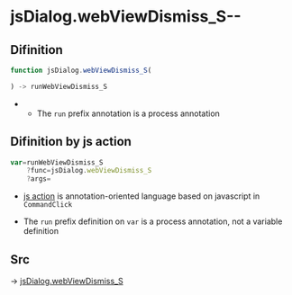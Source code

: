 # jsDialog.webViewDismiss_S--

## Difinition

```js.js
function jsDialog.webViewDismiss_S(

) -> runWebViewDismiss_S
```

- - The `run` prefix annotation is a process annotation


## Difinition by js action

```js.js
var=runWebViewDismiss_S
	?func=jsDialog.webViewDismiss_S
	?args=

```

- [js action](#) is annotation-oriented language based on javascript in `CommandClick`

- The `run` prefix definition on `var` is a process annotation, not a variable definition

## Src

-> [jsDialog.webViewDismiss_S](https://github.com/puutaro/CommandClick/blob/master/app/src/main/java/com/puutaro/commandclick/fragment_lib/terminal_fragment/js_interface/dialog/JsDialog.kt#L346)


